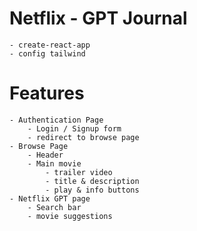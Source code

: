 # Netflix - GPT Journal 
    - create-react-app
    - config tailwind 

# Features 
    - Authentication Page 
        - Login / Signup form 
        - redirect to browse page
    - Browse Page 
        - Header 
        - Main movie
            - trailer video 
            - title & description
            - play & info buttons
    - Netflix GPT page 
        - Search bar
        - movie suggestions